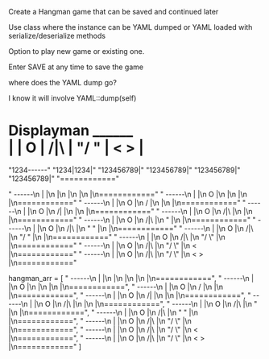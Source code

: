 Create a Hangman game that can be saved and continued later

Use class where the instance can be YAML dumped or YAML loaded with serialize/deserialize methods

Option to play new game or existing one.

Enter SAVE at any time to save the game

where does the YAML dump go?

I know it will involve YAML::dump(self)




Displayman
    ______      
    |    |
    O    |
   /|\   |
  "/ \"  |
  <   >  |
============

"1234------"
"1234|1234|"
"123456789|"
"123456789|"
"123456789|"
"123456789|"
"============"

"    ------\n    |    |\n         |\n         |\n         |\n         |\n============"
"    ------\n    |    |\n    O    |\n         |\n         |\n         |\n============"
"    ------\n    |    |\n    O    |\n   /     |\n         |\n         |\n============"
"    ------\n    |    |\n    O    |\n   /|    |\n         |\n         |\n============"
"    ------\n    |    |\n    O    |\n   /|\\   |\n         |\n         |\n============"
"    ------\n    |    |\n    O    |\n   /|\\   |\n  \"      |\n         |\n============"
"    ------\n    |    |\n    O    |\n   /|\\   |\n  \"   \"  |\n         |\n============"
"    ------\n    |    |\n    O    |\n   /|\\   |\n  \"/  \"  |\n         |\n============"
"    ------\n    |    |\n    O    |\n   /|\\   |\n  \"/ \\\"  |\n         |\n============"
"    ------\n    |    |\n    O    |\n   /|\\   |\n  \"/ \\\"  |\n  <      |\n============"
"    ------\n    |    |\n    O    |\n   /|\\   |\n  \"/ \\\"  |\n  <   >  |\n============"

hangman_arr = [
  "    ------\n    |    |\n         |\n         |\n         |\n         |\n============",
  "    ------\n    |    |\n    O    |\n         |\n         |\n         |\n============",
  "    ------\n    |    |\n    O    |\n   /     |\n         |\n         |\n============",
  "    ------\n    |    |\n    O    |\n   /|    |\n         |\n         |\n============",
  "    ------\n    |    |\n    O    |\n   /|\\   |\n         |\n         |\n============",
  "    ------\n    |    |\n    O    |\n   /|\\   |\n  \"      |\n         |\n============",
  "    ------\n    |    |\n    O    |\n   /|\\   |\n  \"   \"  |\n         |\n============",
  "    ------\n    |    |\n    O    |\n   /|\\   |\n  \"/ \\\"  |\n         |\n============",
  "    ------\n    |    |\n    O    |\n   /|\\   |\n  \"/ \\\"  |\n  <      |\n============",
  "    ------\n    |    |\n    O    |\n   /|\\   |\n  \"/ \\\"  |\n  <   >  |\n============"
]